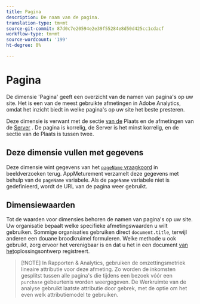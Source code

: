```yaml
---
title: Pagina
description: De naam van de pagina.
translation-type: tm+mt
source-git-commit: 87d0c7e20594e2e39f55284e8d50d425cc1cdacf
workflow-type: tm+mt
source-wordcount: '199'
ht-degree: 0%

---
```



# Pagina

De dimensie &#39;Pagina&#39; geeft een overzicht van de namen van pagina&#39;s op uw site. Het is een van de meest gebruikte afmetingen in Adobe Analytics, omdat het inzicht biedt in welke pagina&#39;s op uw site het beste presteren.

Deze dimensie is verwant met de sectie [van de](site-section.md) Plaats en de afmetingen van de [Server](server.md) . De pagina is korrelig, de Server is het minst korrelig, en de sectie van de Plaats is tussen twee.

## Deze dimensie vullen met gegevens

Deze dimensie wint gegevens van het [`pageName` vraagkoord](/help/implement/validate/query-parameters.md) in beeldverzoeken terug. AppMeturement verzamelt deze gegevens met behulp van de `pageName` variabele. Als de `pageName` variabele niet is gedefinieerd, wordt de URL van de pagina weer gebruikt.

## Dimensiewaarden

Tot de waarden voor dimensies behoren de namen van pagina&#39;s op uw site. Uw organisatie bepaalt welke specifieke afmetingswaarden u wilt gebruiken. Sommige organisaties gebruiken direct `document.title`, terwijl anderen een douane broodkruimel formuleren. Welke methode u ook gebruikt, zorg ervoor het verenigbaar is en dat u het in een document [van het](/help/implement/prepare/solution-design.md)oplossingsontwerp registreert.

>[!NOTE] In Rapporten &amp; Analytics, gebruiken de omzettingsmetriek lineaire attributie voor deze afmeting. Zo worden de inkomsten gesplitst tussen alle pagina&#39;s die tijdens een bezoek vóór een `purchase` gebeurtenis worden weergegeven. De Werkruimte van de analyse gebruikt laatste attributie door gebrek, met de optie om het even welk attributiemodel te gebruiken.

